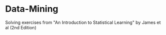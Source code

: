 # Data-Mining
Solving exercises from "An Introduction to Statistical Learning" by James et al (2nd Edition)
